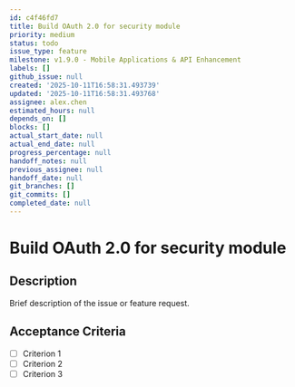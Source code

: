 ```yaml
---
id: c4f46fd7
title: Build OAuth 2.0 for security module
priority: medium
status: todo
issue_type: feature
milestone: v1.9.0 - Mobile Applications & API Enhancement
labels: []
github_issue: null
created: '2025-10-11T16:58:31.493739'
updated: '2025-10-11T16:58:31.493768'
assignee: alex.chen
estimated_hours: null
depends_on: []
blocks: []
actual_start_date: null
actual_end_date: null
progress_percentage: null
handoff_notes: null
previous_assignee: null
handoff_date: null
git_branches: []
git_commits: []
completed_date: null
---
```


# Build OAuth 2.0 for security module

## Description

Brief description of the issue or feature request.

## Acceptance Criteria

- [ ] Criterion 1
- [ ] Criterion 2
- [ ] Criterion 3